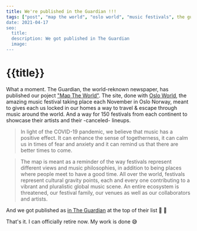 ```yaml
---
title: We're published in the Guardian !!!
tags: ["post", "map the world", "oslo world", "music festivals", the guardian"]
date: 2021-04-17
seo:
  title:
  description: We got published in The Guardian
  image:
---
```


# {{title}}

What a moment. The Guardian, the world-reknown newspaper, has published our poject ["Map The World"](https://maptheworld.no/).
The site, done with [Oslo World](https://www.osloworld.no), the amazing music festival taking place each November in Oslo Norway, meant to gives each us locked in our homes a way to travel & escape through music around the world. And a way for 150 festivals from each continent to showcase their artists and their -canceled- lineups.

> In light of the COVID-19 pandemic, we believe that music has a positive effect. It can enhance the sense of togetherness, it can calm us in times of fear and anxiety and it can remind us that there are better times to come.

> The map is meant as a reminder of the way festivals represent different views and music philosophies, in addition to being places where people meet to have a good time. All over the world, festivals represent cultural gravity points, each and every one contributing to a vibrant and pluralistic global music scene. An entire ecosystem is threatened, our festival family, our venues as well as our collaborators and artists.

And we got published as [in The Guardian](https://www.theguardian.com/travel/2020/apr/17/10-best-music-radio-station-around-world) at the top of their list 🤩 🥳

That's it. I can officially retire now. My work is done 😅
